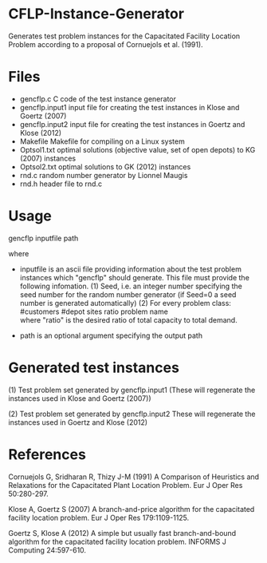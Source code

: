 # CFLP-Instance-Generator
Generates test problem instances for the Capacitated Facility Location Problem according to a proposal of Cornuejols et al. (1991).

# Files
- gencflp.c        C code of the test instance generator
- gencflp.input1   input file for creating the test instances in Klose and Goertz (2007)
- gencflp.input2   input file for creating the test instances in Goertz and Klose (2012)
- Makefile         Makefile for compiling on a Linux system
- Optsol1.txt      optimal solutions (objective value, set of open depots) to KG (2007) instances
- Optsol2.txt      optimal solutions to GK (2012) instances
- rnd.c            random number generator by Lionnel Maugis
- rnd.h            header file to rnd.c

# Usage
gencflp inputfile path
         
where
- inputfile is an ascii file providing information about the test problem instances which "gencflp" should generate.
  This file must provide the following infomation.
  (1) Seed, i.e. an integer number specifying the seed number for the random number generator (if Seed=0 a seed number
      is generated automatically)
  (2) For every problem class:
        #customers  #depot sites  ratio  problem name             
      where "ratio" is the desired ratio of total capacity to total demand.
  
- path is an optional argument specifying the output path          
          
# Generated test instances
(1) Test problem set generated by gencflp.input1 
    (These will regenerate the instances  used in Klose and Goertz (2007))

(2) Test problem set generated by gencflp.input2
    These will regenerate the instances used in Goertz and Klose (2012)
    
# References
Cornuejols G, Sridharan R, Thizy J-M (1991) A Comparison of Heuristics and Relaxations for the Capacitated Plant Location Problem. Eur J Oper Res 50:280-297.

Klose A, Goertz S (2007) A branch-and-price algorithm for the capacitated facility location problem. Eur J Oper Res 179:1109-1125.

Goertz S, Klose A (2012) A simple but usually fast branch-and-bound algorithm for the capacitated facility location problem. INFORMS J Computing 24:597-610.
	
  
